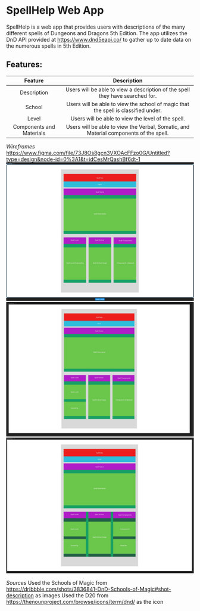 # SpellHelp Web App

SpellHelp is a web app that provides users with descriptions of the many different spells of Dungeons and Dragons 5th Edition. The app utilizes the DnD API provided at https://www.dnd5eapi.co/ to gather up to date data on the numerous spells in 5th Edition. 

## **Features:**

|Feature|Description|
| :-----: | :-----: |
|Description|Users will be able to view a description of the spell they have searched for.|
|School|Users will be able to view the school of magic that the spell is classified under.|
|Level|Users will be able to view the level of the spell.|
|Components and Materials|Users will be able to view the Verbal, Somatic, and Material components of the spell.|

*_*Wireframes*_*
https://www.figma.com/file/73J8Os8gcn3VXOAcFFzo0G/Untitled?type=design&node-id=0%3A1&t=idCesMrQashBf6dt-1
![Layout of the app](wireframes/Wireframe1.jpg)
![Updated Layout of the app](wireframes/Wireframe2.jpg)
![Updated Layout of the app](wireframes/Wireframe3.jpg)

*_*Sources*_*
Used the Schools of Magic from https://dribbble.com/shots/3836841-DnD-Schools-of-Magic#shot-description as images
Used the D20 from https://thenounproject.com/browse/icons/term/dnd/ as the icon